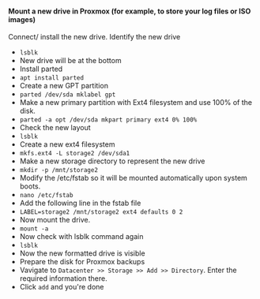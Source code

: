 #### Mount a new drive in Proxmox (for example, to store your log files or ISO images)
Connect/ install the new drive. 
Identify the new drive
- `lsblk`
- New drive will be at the bottom
- Install parted
- `apt install parted`
- Create a new GPT partition
- `parted /dev/sda mklabel gpt`
- Make a new primary partition with Ext4 filesystem and use 100% of the disk.
- `parted -a opt /dev/sda mkpart primary ext4 0% 100%`
- Check the new layout
- `lsblk`
- Create a new ext4 filesystem
- `mkfs.ext4 -L storage2 /dev/sda1`
- Make a new storage directory to represent the new drive
- `mkdir -p /mnt/storage2`
- Modify the /etc/fstab so it will be mounted automatically upon system boots.
- `nano /etc/fstab`
- Add the following line in the fstab file
- `LABEL=storage2 /mnt/storage2 ext4 defaults 0 2`
- Now mount the drive.
- `mount -a`
- Now check with lsblk command again
- `lsblk`
- Now the new formatted drive is visible
- Prepare the disk for Proxmox backups
- Vavigate to `Datacenter >> Storage >> Add >> Directory`. Enter the required information there.
- Click `add` and you're done
